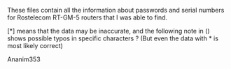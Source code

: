These files contain all the information about passwords and serial numbers for Rostelecom RT-GM-5 routers that I was able to find.

[*] means that the data may be inaccurate, and the following note in () shows possible typos in specific characters ?
(But even the data with * is most likely correct)

Ananim353
